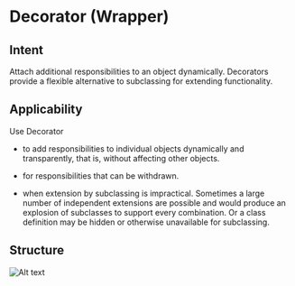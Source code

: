 # Decorator (Wrapper)
## Intent
Attach additional responsibilities to an object dynamically. Decorators provide a flexible alternative to subclassing for extending functionality.
## Applicability

Use Decorator

* to add responsibilities to individual objects dynamically and transparently, that is, without affecting other objects.

* for responsibilities that can be withdrawn.

* when extension by subclassing is impractical. Sometimes a large number of independent extensions are possible and would produce an explosion of subclasses to support every combination. Or a class definition may be hidden or otherwise unavailable for subclassing.
## Structure
![Alt text](https://www.cs.unc.edu/~stotts/GOF/hires/Pictures/decor064.gif)
